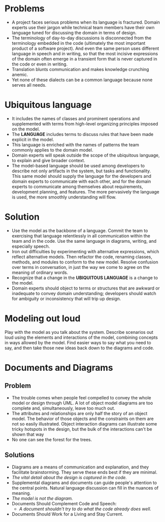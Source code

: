 # Problems
- A project faces serious problems when its language is fractured. Domain experts use their jargon while technical team members have their own language tuned for discussing the domain in terms of design.
- The terminology of day-to-day discussions is disconnected from the terminology embedded in the code (ultimately the most important product of a software project). And even the same person uses different language in speech and in writing, so that the most incisive expressions of the domain often emerge in a transient form that is never captured in the code or even in writing.
- Translation blunts communication and makes knowledge crunching anemic.
- Yet none of these dialects can be a common language because none serves all needs.
# Ubiquitous language
- It includes the names of classes and prominent operations and supplemented with terms from high-level organizing principles imposed on the model.
- The **LANGUAGE** includes terms to discuss rules that have been made explicit in the model.
- This language is enriched with the names of patterns the team commonly applies to the domain model.
- Domain experts will speak outside the scope of the ubiquitous language, to explain and give broader context.
- The model-based language should be used among developers to describe not only artifacts in the system, but tasks and functionality. This same model should supply the language for the developers and domain experts to communicate with each other, and for the domain experts to communicate among themselves about requirements, development planning, and features. The more pervasively the language is used, the more smoothly understanding will flow.
# Solution
- Use the model as the backbone of a language. Commit the team to exercising that language relentlessly in all communication within the team and in the code. Use the same language in diagrams, writing, and especially speech.
- Iron out difficulties by experimenting with alternative expressions, which reflect alternative models. Then refactor the code, renaming classes, methods, and modules to conform to the new model. Resolve confusion over terms in conversation, in just the way we come to agree on the meaning of ordinary words.
- Recognize that a change in the **UBIQUITOUS LANGUAGE** is a change to the model.
- Domain experts should object to terms or structures that are awkward or inadequate to convey domain understanding; developers should watch for ambiguity or inconsistency that will trip up design.
# Modeling out loud
Play with the model as you talk about the system. Describe scenarios out loud using the elements and interactions of the model, combining concepts in ways allowed by the model. Find easier ways to say what you need to say, and then take those new ideas back down to the diagrams and code.
# Documents and Diagrams
## Problem
- The trouble comes when people feel compelled to convey the whole model or design through UML. A lot of object model diagrams are too complete and, simultaneously, leave too much out.
- The attributes and relationships are only half the story of an object model. The behavior of those objects and the constraints on them are not so easily illustrated. Object interaction diagrams can illustrate some tricky hotspots in the design, but the bulk of the interactions can't be shown that way
- No one can see the forest for the trees.
## Solutions
- Diagrams are a means of communication and explanation, and they facilitate brainstorming. They serve these ends best if they are minimal.
- *The vital detail about the design is captured in the code.*
- Supplemental diagrams and documents can guide people's attention to the central points. Natural language discussion can fill in the nuances of meaning.
- *The model is not the diagram.*
-  Documents Should Complement Code and Speech:
	- *A document shouldn't try to do what the code already does well.*
- Documents Should Work for a Living and Stay Current.